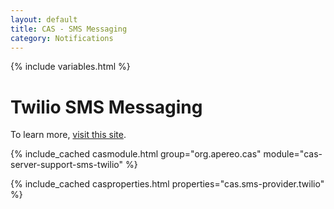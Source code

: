 ```yaml
---
layout: default
title: CAS - SMS Messaging
category: Notifications
---
```


{% include variables.html %}

# Twilio SMS Messaging

To learn more, [visit this site](https://www.twilio.com/).

{% include_cached casmodule.html group="org.apereo.cas" module="cas-server-support-sms-twilio" %}
       
{% include_cached casproperties.html properties="cas.sms-provider.twilio" %}
